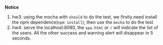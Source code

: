 **Notice**  
1. hw3: using the mocha with `should` to do the test, we firstly need install the npm dependence(`npm install`), then use the `mocha` to do the test.
2. hw4: serve the localhost:8080, the `spa.html` or `/` will indicate the list of the users. All the other success and warning alert will disappear in 5 seconds.
